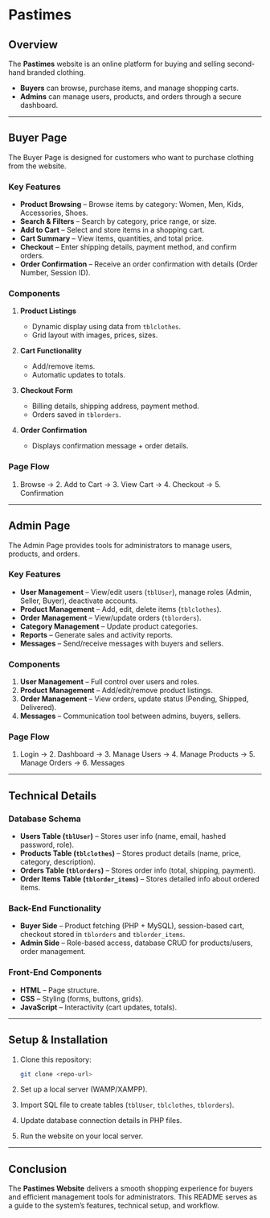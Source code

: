 # Pastimes 

## Overview

The **Pastimes** website is an online platform for buying and selling second-hand branded clothing.

* **Buyers** can browse, purchase items, and manage shopping carts.
* **Admins** can manage users, products, and orders through a secure dashboard.

---

## Buyer Page

The Buyer Page is designed for customers who want to purchase clothing from the website.

### Key Features

* **Product Browsing** – Browse items by category: Women, Men, Kids, Accessories, Shoes.
* **Search & Filters** – Search by category, price range, or size.
* **Add to Cart** – Select and store items in a shopping cart.
* **Cart Summary** – View items, quantities, and total price.
* **Checkout** – Enter shipping details, payment method, and confirm orders.
* **Order Confirmation** – Receive an order confirmation with details (Order Number, Session ID).

### Components

1. **Product Listings**

   * Dynamic display using data from `tblclothes`.
   * Grid layout with images, prices, sizes.

2. **Cart Functionality**

   * Add/remove items.
   * Automatic updates to totals.

3. **Checkout Form**

   * Billing details, shipping address, payment method.
   * Orders saved in `tblorders`.

4. **Order Confirmation**

   * Displays confirmation message + order details.

### Page Flow

1. Browse → 2. Add to Cart → 3. View Cart → 4. Checkout → 5. Confirmation

---

## Admin Page

The Admin Page provides tools for administrators to manage users, products, and orders.

### Key Features

* **User Management** – View/edit users (`tblUser`), manage roles (Admin, Seller, Buyer), deactivate accounts.
* **Product Management** – Add, edit, delete items (`tblclothes`).
* **Order Management** – View/update orders (`tblorders`).
* **Category Management** – Update product categories.
* **Reports** – Generate sales and activity reports.
* **Messages** – Send/receive messages with buyers and sellers.

### Components

1. **User Management** – Full control over users and roles.
2. **Product Management** – Add/edit/remove product listings.
3. **Order Management** – View orders, update status (Pending, Shipped, Delivered).
4. **Messages** – Communication tool between admins, buyers, sellers.

### Page Flow

1. Login → 2. Dashboard → 3. Manage Users → 4. Manage Products → 5. Manage Orders → 6. Messages

---

## Technical Details

### Database Schema

* **Users Table (`tblUser`)** – Stores user info (name, email, hashed password, role).
* **Products Table (`tblclothes`)** – Stores product details (name, price, category, description).
* **Orders Table (`tblorders`)** – Stores order info (total, shipping, payment).
* **Order Items Table (`tblorder_items`)** – Stores detailed info about ordered items.

### Back-End Functionality

* **Buyer Side** – Product fetching (PHP + MySQL), session-based cart, checkout stored in `tblorders` and `tblorder_items`.
* **Admin Side** – Role-based access, database CRUD for products/users, order management.

### Front-End Components

* **HTML** – Page structure.
* **CSS** – Styling (forms, buttons, grids).
* **JavaScript** – Interactivity (cart updates, totals).

---

## Setup & Installation

1. Clone this repository:

   ```bash
   git clone <repo-url>
   ```
2. Set up a local server (WAMP/XAMPP).
3. Import SQL file to create tables (`tblUser`, `tblclothes`, `tblorders`).
4. Update database connection details in PHP files.
5. Run the website on your local server.

---

## Conclusion

The **Pastimes Website** delivers a smooth shopping experience for buyers and efficient management tools for administrators. This README serves as a guide to the system’s features, technical setup, and workflow.
